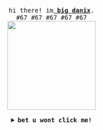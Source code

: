 <p align="center">
  <br>
  <samp>
    hi there! im<b><a rel="nofollow noopener noreferrer" target="_blank" href="https://www.men.com/"> big danix</a></b>.
    <br> #67 #67 #67 #67 #67<br>

</samp>

  <img src="https://static.wikia.nocookie.net/skul/images/4/4c/Grim_Reaper_Idle.gif/revision/latest?cb=20220803042344" width="200"/>

</p>


<details align="center">

<summary> <b> <samp> bet u wont click me! </samp></b></summary>
<samp>
 <b><h2 style="color: #fc6203">E N T E R &nbsp; Y O U R &nbsp;   G R A V E !</h2> </b>

<img src="https://media4.giphy.com/media/v1.Y2lkPTc5MGI3NjExNTNkZXFhY24wa3NnMjc4ZWg0bDZ3NzZ3bTBjZzh4MzdtYjZob3I5cyZlcD12MV9pbnRlcm5hbF9naWZfYnlfaWQmY3Q9cw/Z5E4gRu8p2nK/giphy.gif" width="200"/>
